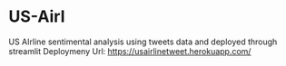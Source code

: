 # US-Airl
US AIrline sentimental analysis using tweets data and deployed through streamlit
Deploymeny Url: https://usairlinetweet.herokuapp.com/
